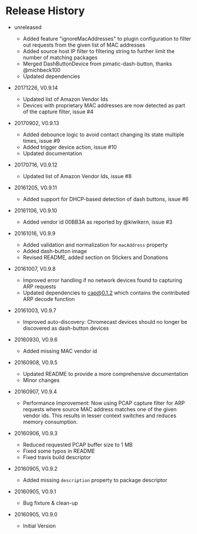# Release History

* unreleased
    * Added feature "ignoreMacAddresses" to plugin configuration to 
      filter out requests from the given list of MAC addresses
    * Added source host IP filter to filtering string to further limit
      the number of matching packages
    * Merged DashButtonDevice from pimatic-dash-button, thanks @michbeck100
    * Updated dependencies
      
* 20171226, V0.9.14
    * Updated list of Amazon Vendor Ids
    * Devices with proprietary MAC addresses are now detected as part 
      of the capture filter, issue #4
      
* 20170902, V0.9.13
    * Added debounce logic to avoid contact changing its state multiple times, issue #9
    * Added trigger device action, issue #10
    * Updated documentation
    
* 20170716, V0.9.12
    * Updated list of Amazon Vendor Ids, issue #8
    
* 20161205, V0.9.11
    * Added support for DHCP-based detection of dash buttons, issue #6
    
* 20161106, V0.9.10
    * Added vendor id 00BB3A as reported by @kiwikern, issue #3
    
* 20161016, V0.9.9
    * Added validation and normalization for `macAddress` property
    * Added dash-button image
    * Revised README, added section on Stickers and Donations

* 20161007, V0.9.8
    * Improved error handling if no network devices found to capturing ARP requests
    * Updated dependencies to cap@0.1.2 which contains the contributed ARP decode function 
    
* 20161003, V0.9.7
    * Improved auto-discovery: Chromecast devices should no longer be discovered as dash-button devices 
    
* 20160930, V0.9.6
    * Added missing MAC vendor id 
    
* 20160908, V0.9.5
    * Updated README to provide a more comprehensive documentation
    * Minor changes
    
* 20160907, V0.9.4
    * Performance Improvement: Now using PCAP capture filter for ARP requests where source MAC address matches one of 
      the given vendor ids. This results in lesser context switches and reduces memory consumption.

* 20160906, V0.9.3
    * Reduced requested PCAP buffer size to 1 MB
    * Fixed some typos in README
    * Fixed travis build descriptor

* 20160905, V0.9.2
    * Added missing `description` property to package descriptor
    
* 20160905, V0.9.1
    * Bug fixture & clean-up
    
* 20160905, V0.9.0
    * Initial Version